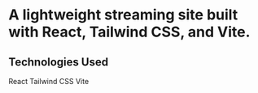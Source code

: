 # A lightweight streaming site built with React, Tailwind CSS, and Vite.

## Technologies Used
React
Tailwind CSS
Vite



